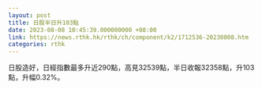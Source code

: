```yaml
---
layout: post
title: 日股半日升103點
date: 2023-08-08 10:45:39.000000000 +08:00
link: https://news.rthk.hk/rthk/ch/component/k2/1712536-20230808.htm
categories: rthk
---
```


日股造好，日經指數最多升近290點，高見32539點，半日收報32358點，升103點，升幅0.32%。
